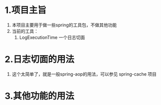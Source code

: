 # 1.项目主旨
1.  本项目主要用于做一些spring的工具包，不做其他功能
2.  当前的工具：
    1.  LogExecutionTime 一个日志切面
    
# 2.日志切面的用法
1.  这个太简单了，就是一般spring-aop的用法，可以参见 spring-cache 项目

# 3.其他功能的用法